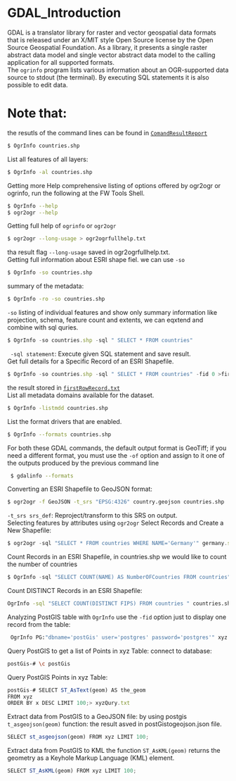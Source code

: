 # GDAL_Introduction
GDAL is a translator library for raster and vector geospatial data formats that is released under an X/MIT style Open Source license by the Open Source Geospatial Foundation. As a library, it presents a single raster abstract data model and single vector abstract data model to the calling application for all supported formats. <br />
The  `ogrinfo` program lists various information about an OGR-supported data source to stdout (the terminal). By executing SQL statements it is also possible to edit data.<br />
# Note that:<br />
the resutls of the command lines can be found in [`ComandResultReport`](https://github.com/Daham-Mustaf/GDAL_For_-geospatial_analysis/tree/main/ComandResultReport)

```bash
$ OgrInfo countries.shp
```
List all features of all layers:
```bash
$ OgrInfo -al countries.shp 
```
Getting more Help comprehensive listing of options offered by ogr2ogr or ogrinfo, run the following at the FW Tools Shell.
```bash
$ OgrInfo --help
$ ogr2ogr --help
```
Getting full help of `ogrinfo` or  `ogr2ogr` 
```bash
$ ogr2ogr --long-usage > ogr2ogrfullhelp.txt
```
tha result flag `--long-usage` saved in ogr2ogrfullhelp.txt.<br />
 Getting full information about ESRI shape fiel. we can use  `-so`
```bash
$ OgrInfo -so countries.shp
```
summary of the metadata:
```bash
$ OgrInfo -ro -so countries.shp
```
`-so` listing of individual features and show only summary information like projection, schema, feature count and extents, we can eqxtend and combine with sql quries.

```js
$ OgrInfo -so countries.shp -sql " SELECT * FROM countries"
```
` -sql statement`: Execute given SQL statement and save result.<br />
Get full details for a Specific Record of an ESRI Shapefile.
```js
$ OgrInfo -so countries.shp -sql " SELECT * FROM countries" -fid 0 >firstRowRecord.txt
```
the result stored in [`firstRowRecord.txt`](https://github.com/Daham-Mustaf/GDAL_For_-geospatial_analysis/blob/main/ComandResultReport/firstRowRecord.txt)<br />
List all metadata domains available for the dataset.
```bash
$ OgrInfo -listmdd countries.shp
```
List the format drivers that are enabled.
```bash
$ OgrInfo --formats countries.shp 
```
For both these GDAL commands, the default output format is GeoTiff; if you need a different format, you must use the `-of` option and assign to it one of the outputs produced by the previous command line
```bash
 $ gdalinfo --formats
 ```
Converting an ESRI Shapefile to GeoJSON format:
```bash
$ ogr2ogr -f GeoJSON -t_srs "EPSG:4326" country.geojson countries.shp
```
`-t_srs srs_def`: Reproject/transform to this SRS on output. <br />
Selecting features by attributes using `ogr2ogr` Select Records and Create a New Shapefile:
```js
$ ogr2ogr -sql "SELECT * FROM countries WHERE NAME='Germany'" germany.shp countries.shp
```
Count Records in an ESRI Shapefile, in countries.shp we would like to count the number of countries
```js
$ OgrInfo -sql "SELECT COUNT(NAME) AS NumberOFCountries FROM countries" countries.shp >NameOFCountries.txt
```
Count DISTINCT Records in an ESRI Shapefile:
```bash
OgrInfo -sql "SELECT COUNT(DISTINCT FIPS) FROM countries " countries.shp> DISTINCTFIPS.txt
```
Analyzing PostGIS table with `OgrInfo` use the `-fid` option just to display one record from the table:
```bash
 OgrInfo PG:"dbname='postGis' user='postgres' password='postgres'" xyz -fid 1 >xyzTable.txt
```
 Query PostGIS to get a list of Points in xyz Table:
 connect to database:
 ```bash
 postGis-# \c postGis  
 ```
 Query PostGIS Points in xyz Table:
 ```js
 postGis-# SELECT ST_AsText(geom) AS the_geom 
 FROM xyz 
 ORDER BY x DESC LIMIT 100;> xyzQury.txt
 ```
 Extract data from PostGIS to a GeoJSON file: by using postgis `t_asgeojson(geom)` function: the result asved in postGistogeojson.json file.
  ```js
 SELECT st_asgeojson(geom) FROM xyz LIMIT 100;
 ```
Extract data from PostGIS to KML the function `ST_AsKML(geom)` returns the geometry as a Keyhole Markup Language (KML) element. 
```js
SELECT ST_AsKML(geom) FROM xyz LIMIT 100;
 ```
